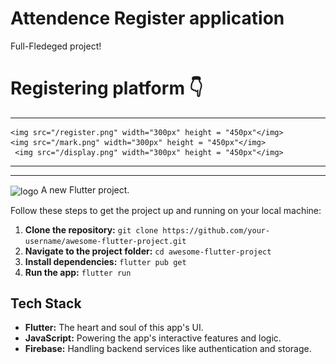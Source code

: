 # Attendence Register application

Full-Fledeged project!                

# Registering platform 👇
<hr/>
<div >
    
    <img src="/register.png" width="300px" height = "450px"</img>
    <img src="/mark.png" width="300px" height = "450px"</img>
     <img src="/display.png" width="300px" height = "450px"</img>
</div>
<hr>
<hr>
<img align="center" width="500" alt="logo" src="https://user-images.githubusercontent.com/55774240/122635653-da725d80-d102-11eb-9208-4c8d8b4a1ac6.png" />
A new Flutter project.

Follow these steps to get the project up and running on your local machine:

1. **Clone the repository:** `git clone https://github.com/your-username/awesome-flutter-project.git`
2. **Navigate to the project folder:** `cd awesome-flutter-project`
3. **Install dependencies:** `flutter pub get`
4. **Run the app:** `flutter run`

## Tech Stack

- **Flutter:** The heart and soul of this app's UI.
- **JavaScript:** Powering the app's interactive features and logic.
- **Firebase:** Handling backend services like authentication and storage.

